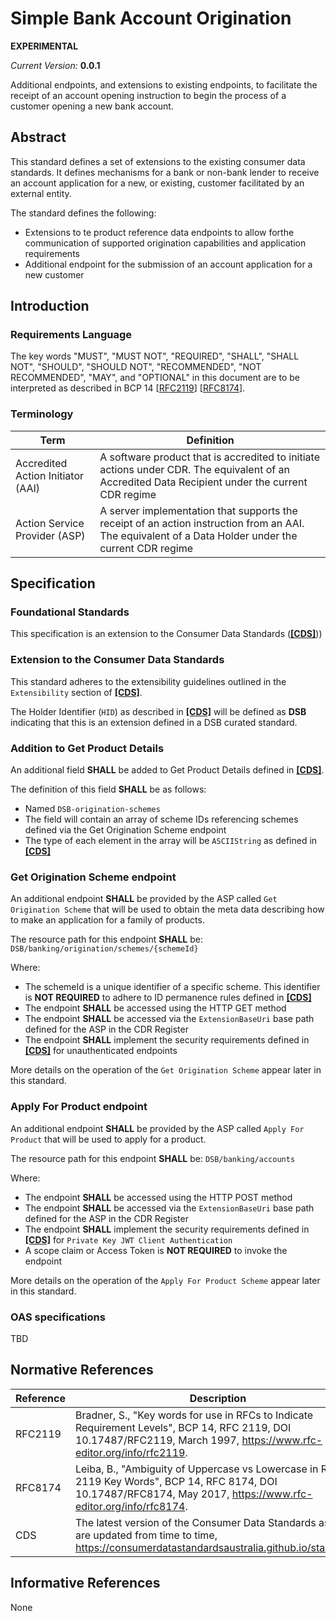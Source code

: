 # Simple Bank Account Origination

**EXPERIMENTAL**

*Current Version:* **0.0.1**

Additional endpoints, and extensions to existing endpoints, to facilitate the receipt of an account opening instruction to begin the process of a customer opening a new bank account.

## Abstract

This standard defines a set of extensions to the existing consumer data standards.  It defines mechanisms for a bank or non-bank lender to receive an account application for a new, or existing, customer facilitated by an external entity.

The standard defines the following:

- Extensions to te product reference data endpoints to allow forthe communication of supported origination capabilities and application requirements
- Additional endpoint for the submission of an account application for a new customer


## Introduction

<Introduction>

### Requirements Language

The key words "MUST", "MUST NOT", "REQUIRED", "SHALL", "SHALL NOT", "SHOULD", "SHOULD NOT", "RECOMMENDED", "NOT RECOMMENDED", "MAY", and "OPTIONAL" in this document are to be interpreted as described in BCP 14 [[RFC2119](#normative-rfc2119)] [[RFC8174](#normative-rfc8174)].

### Terminology

| Term | Definition |
|-|-|
| Accredited Action Initiator (AAI) | A software product that is accredited to initiate actions under CDR.  The equivalent of an Accredited Data Recipient under the current CDR regime |
| Action Service Provider (ASP) | A server implementation that supports the receipt of an action instruction from an AAI.  The equivalent of a Data Holder under the current CDR regime |

## Specification

### Foundational Standards

This specification is an extension to the Consumer Data Standards ([**[CDS]**](#normative-cds)))

### Extension to the Consumer Data Standards

This standard adheres to the extensibility guidelines outlined in the `Extensibility` section of [**[CDS]**](#normative-cds).

The Holder Identifier (`HID`) as described in [**[CDS]**](#normative-cds) will be defined as **DSB** indicating that this is an extension defined in a DSB curated standard.

### Addition to Get Product Details

An additional field **SHALL** be added to Get Product Details defined in [**[CDS]**](#normative-cds).

The definition of this field **SHALL** be as follows:

* Named `DSB-origination-schemes`
* The field will contain an array of scheme IDs referencing schemes defined via the Get Origination Scheme endpoint
* The type of each element in the array will be `ASCIIString` as defined in [**[CDS]**](#normative-cds)

### Get Origination Scheme endpoint

An additional endpoint **SHALL** be provided by the ASP called `Get Origination Scheme` that will be used to obtain the meta data describing how to make an application for a family of products.

The resource path for this endpoint **SHALL** be: `DSB/banking/origination/schemes/{schemeId}`

Where:
* The schemeId is a unique identifier of a specific scheme.  This identifier is **NOT REQUIRED** to adhere to ID permanence rules defined in [**[CDS]**](#normative-cds)
* The endpoint **SHALL** be accessed using the HTTP GET method
* The endpoint **SHALL** be accessed via the `ExtensionBaseUri` base path defined for the ASP in the CDR Register
* The endpoint **SHALL** implement the security requirements defined in [**[CDS]**](#normative-cds) for unauthenticated endpoints

More details on the operation of the `Get Origination Scheme` appear later in this standard.

### Apply For Product endpoint

An additional endpoint **SHALL** be provided by the ASP called `Apply For Product` that will be used to apply for a product.

The resource path for this endpoint **SHALL** be: `DSB/banking/accounts`

Where:
* The endpoint **SHALL** be accessed using the HTTP POST method
* The endpoint **SHALL** be accessed via the `ExtensionBaseUri` base path defined for the ASP in the CDR Register
* The endpoint **SHALL** implement the security requirements defined in [**[CDS]**](#normative-cds) for `Private Key JWT Client Authentication`
* A scope claim or Access Token is **NOT REQUIRED** to invoke the endpoint

More details on the operation of the `Apply For Product Scheme` appear later in this standard.

### OAS specifications

TBD


## Normative References

| Reference | Description |
|-|-|
| RFC2119 <a id="normative-rfc2119"/> | Bradner, S., "Key words for use in RFCs to Indicate Requirement Levels", BCP 14, RFC 2119, DOI 10.17487/RFC2119, March 1997, https://www.rfc-editor.org/info/rfc2119. |
| RFC8174 <a id="normative-rfc8174"/> | Leiba, B., "Ambiguity of Uppercase vs Lowercase in RFC 2119 Key Words", BCP 14, RFC 8174, DOI 10.17487/RFC8174, May 2017, https://www.rfc-editor.org/info/rfc8174. |
| CDS <a id="normative-cds"/> | The latest version of the Consumer Data Standards as they are updated from time to time, https://consumerdatastandardsaustralia.github.io/standards. |


## Informative References

None